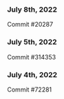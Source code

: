 ### July 8th, 2022

Commit #20287

### July 5th, 2022

Commit #314353


### July 4th, 2022

Commit #72281
